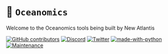 # 🌊 `Oceanomics`

Welcome to the Oceanomics tools being built by New Atlantis

[![GitHub contributors](https://img.shields.io/github/contributors/Naereen/badges.svg)](https://GitHub.com/Naereen/badges/graphs/contributors/)
[![Discord](https://badgen.net/badge/icon/discord?icon=discord&label)](https://https://discord.com/newatlantis)
[![Twitter](https://badgen.net/badge/icon/twitter?icon=twitter&label)](https://twitter.com/newatlantisdao)
[![made-with-python](https://img.shields.io/badge/Made%20with-Python-1f425f.svg)](https://www.python.org/)
[![Maintenance](https://img.shields.io/badge/Maintained%3F-yes-green.svg)](https://github.com/new-atlantis-dao/Oceanomics/graphs/commit-activity)

